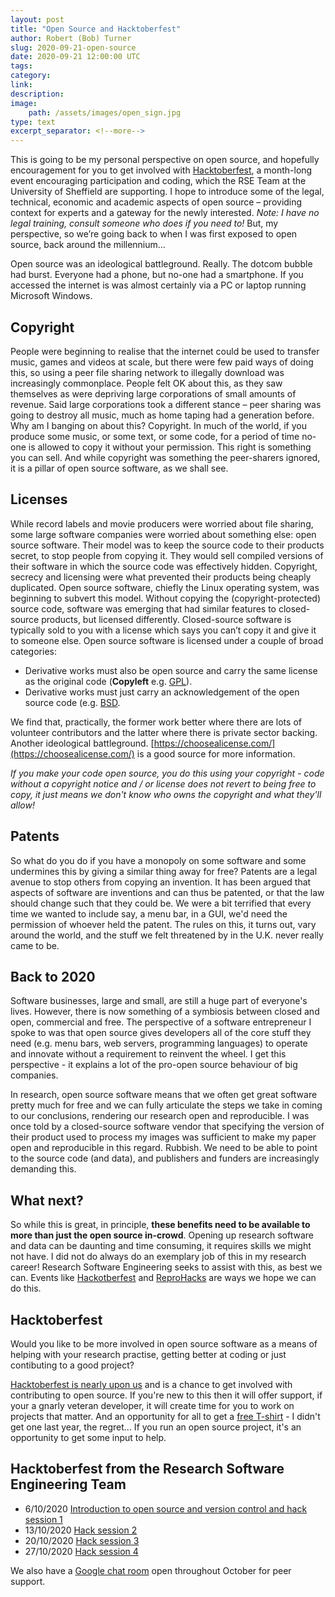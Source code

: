 ```yaml
---
layout: post
title: "Open Source and Hacktoberfest"
author: Robert (Bob) Turner
slug: 2020-09-21-open-source
date: 2020-09-21 12:00:00 UTC
tags: 
category:
link:
description:
image:
    path: /assets/images/open_sign.jpg
type: text
excerpt_separator: <!--more-->
---
```


This is going to be my personal perspective on open source, and hopefully encouragement for you to get involved with [Hacktoberfest](https://hacktoberfest.digitalocean.com/), a month-long event encouraging participation and coding, which the RSE Team at the University of Sheffield are supporting. I hope to introduce some of the legal, technical, economic and academic aspects of open source – providing context for experts and a gateway for the newly interested. *Note: I have no legal training, consult someone who does if you need to!* But, my perspective, so we’re going back to when I was first exposed to open source, back around the millennium…

<!--more-->

Open source was an ideological battleground. Really. The dotcom bubble had burst. Everyone had a phone, but no-one had a smartphone. If you accessed the internet is was almost certainly via a PC or laptop running Microsoft Windows.

## Copyright

People were beginning to realise that the internet could be used to transfer music, games and videos at scale, but there were few paid ways of doing this, so using a peer file sharing network to illegally download was increasingly commonplace. People felt OK about this, as they saw themselves as were depriving large corporations of small amounts of revenue. Said large corporations took a different stance – peer sharing was going to destroy all music, much as home taping had a generation before. Why am I banging on about this? Copyright. In much of the world, if you produce some music, or some text, or some code, for a period of time no-one is allowed to copy it without your permission. This right is something you can sell. And while copyright was something the peer-sharers ignored, it is a pillar of open source software, as we shall see.

## Licenses

While record labels and movie producers were worried about file sharing, some large software companies were worried about something else: open source software. Their model was to keep the source code to their products secret, to stop people from copying it. They would sell compiled versions of their software in which the source code was effectively hidden. Copyright, secrecy and licensing were what prevented their products being cheaply duplicated. Open source software, chiefly the Linux operating system, was beginning to subvert this model. Without copying the (copyright-protected) source code, software was emerging that had similar features to closed-source products, but licensed differently. Closed-source software is typically sold to you with a license which says you can’t copy it and give it to someone else. Open source software is licensed under a couple of broad categories:

- Derivative works must also be open source and carry the same license as the original code (**Copyleft** e.g. [GPL](https://www.gnu.org/licenses/gpl-3.0.en.html)).
- Derivative works must just carry an acknowledgement of the open source code (e.g. [BSD](https://opensource.org/licenses/BSD-3-Clause).

We find that, practically, the former work better where there are lots of volunteer contributors and the latter where there is private sector backing. Another ideological battleground. [https://choosealicense.com/](https://choosealicense.com/) is a good source for more information.

*If you make your code open source, you do this using your copyright - code without a copyright notice and / or license does not revert to being free to copy, it just means we don't know who owns the copyright and what they'll allow!*

## Patents

So what do you do if you have a monopoly on some software and some undermines this by giving a similar thing away for free? Patents are a legal avenue to stop others from copying an invention. It has been argued that aspects of software are inventions and can thus be patented, or that the law should change such that they could be. We were a bit terrified that every time we wanted to include say, a menu bar, in a GUI, we'd need the permission of whoever held the patent. The rules on this, it turns out, vary around the world, and the stuff we felt threatened by in the U.K. never really came to be.

## Back to 2020

Software businesses, large and small, are still a huge part of everyone's lives. However, there is now something of a symbiosis between closed and open, commercial and free. The perspective of a software entrepreneur I spoke to was that open source gives developers all of the core stuff they need (e.g. menu bars, web servers, programming languages) to operate and innovate without a requirement to reinvent the wheel. I get this perspective - it explains a lot of the pro-open source behaviour of big companies.

In research, open source software means that we often get great software pretty much for free and we can fully articulate the steps we take in coming to our conclusions, rendering our research open and reproducible. I was once told by a closed-source software vendor that specifying the version of their product used to process my images was sufficient to make my paper open and reproducible in this regard. Rubbish. We need to be able to point to the source code (and data), and publishers and funders are increasingly demanding this.

## What next?

So while this is great, in principle, **these benefits need to be available to more than just the open source in-crowd**. Opening up research software and data can be daunting and time consuming, it requires skills we might not have. I did not do always do an exemplary job of this in my research career! Research Software Engineering seeks to assist with this, as best we can. Events like [Hackotberfest](../../training/workshop/2020-10-06-hacktoberfest-2020/) and [ReproHacks](https://n8cir.org.uk/news/reprohacks/) are ways we hope we can do this.

## Hacktoberfest

Would you like to be more involved in open source software as a means of helping with your research practise, getting better at coding or just contibuting to a good project? 

[Hacktoberfest is nearly upon us](../../training/workshop/2020-10-06-hacktoberfest-2020/) and is a chance to get involved with contributing to open source. If you're new to this then it will offer support, if your a gnarly veteran developer, it will create time for you to work on projects that matter. And an opportunity for all to get a [free T-shirt](https://hacktoberfest.digitalocean.com/) - I didn't get one last year, the regret... If you run an open source project, it's an opportunity to get some input to help.

## Hacktoberfest from the Research Software Engineering Team

* 6/10/2020 [Introduction to open source and version control and hack session 1](../../training/workshop/2020-10-06-hacktoberfest-2020/)
* 13/10/2020 [Hack session 2](../../training/workshop/2020-10-13-hacktoberfest-2020/)
* 20/10/2020 [Hack session 3](../../training/workshop/2020-10-20-hacktoberfest-2020/)
* 27/10/2020 [Hack session 4](../../training/workshop/2020-10-27-hacktoberfest-2020/)

We also have a [Google chat room](https://chat.google.com/u/1/room/AAAACIgHIK0) open throughout October for peer support.